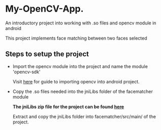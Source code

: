# My-OpenCV-App.

An introductory project into working with .so files and opencv module in android 

This project implements face matching between two faces selected 

## Steps to setup the project 

- Import the opencv module into the project and name the module 'opencv-sdk' <br>

    Visit [here](https://philipplies.medium.com/setting-up-latest-opencv-for-android-studio-and-kotlin-2021-edition-259be404b133#:~:text=Open%20Android%20Studio%2C%20load%20your,gradle%20inside.) for guide to importing opencv into android project.

- Copy the .so files needed into the jniLibs folder of the facematcher module

    **The jniLibs zip file for the project can be found [here](https://drive.google.com/file/d/1d1SoH60kZI6b30OfR0soSLCjL6k1GNsr/view?usp=sharing)**

    Extract and copy the jniLibs folder into facematcher/src/main/ of the project.

